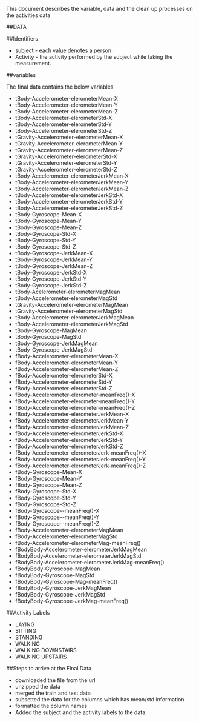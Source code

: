 
This document describes the variable, data and the clean up processes on the activities data

##DATA

##Identifiers

* subject - each value denotes a person<br>
* Activity - the activity performed by the subject while taking the measurement.

##variables

The final data contains the below variables

* tBody-Accelerometer-elerometerMean-X
* tBody-Accelerometer-elerometerMean-Y
* tBody-Accelerometer-elerometerMean-Z 
* tBody-Accelerometer-elerometerStd-X 
* tBody-Accelerometer-elerometerStd-Y 
* tBody-Accelerometer-elerometerStd-Z 
* tGravity-Accelerometer-elerometerMean-X 
* tGravity-Accelerometer-elerometerMean-Y 
* tGravity-Accelerometer-elerometerMean-Z 
* tGravity-Accelerometer-elerometerStd-X 
* tGravity-Accelerometer-elerometerStd-Y 
* tGravity-Accelerometer-elerometerStd-Z 
* tBody-Accelerometer-elerometerJerkMean-X 
* tBody-Accelerometer-elerometerJerkMean-Y 
* tBody-Accelerometer-elerometerJerkMean-Z 
* tBody-Accelerometer-elerometerJerkStd-X 
* tBody-Accelerometer-elerometerJerkStd-Y 
* tBody-Accelerometer-elerometerJerkStd-Z 
* tBody-Gyroscope-Mean-X 
* tBody-Gyroscope-Mean-Y 
* tBody-Gyroscope-Mean-Z 
* tBody-Gyroscope-Std-X 
* tBody-Gyroscope-Std-Y 
* tBody-Gyroscope-Std-Z 
* tBody-Gyroscope-JerkMean-X 
* tBody-Gyroscope-JerkMean-Y 
* tBody-Gyroscope-JerkMean-Z 
* tBody-Gyroscope-JerkStd-X 
* tBody-Gyroscope-JerkStd-Y 
* tBody-Gyroscope-JerkStd-Z 
* tBody-Acelerometer-elerometerMagMean 
* tBody-Accelerometer-elerometerMagStd 
* tGravity-Accelerometer-elerometerMagMean 
* tGravity-Accelerometer-elerometerMagStd 
* tBody-Accelerometer-elerometerJerkMagMean 
* tBody-Accelerometer-elerometerJerkMagStd 
* tBody-Gyroscope-MagMean 
* tBody-Gyroscope-MagStd 
* tBody-Gyroscope-JerkMagMean 
* tBody-Gyroscope-JerkMagStd 
* fBody-Accelerometer-elerometerMean-X 
* fBody-Accelerometer-elerometerMean-Y 
* fBody-Accelerometer-elerometerMean-Z 
* fBody-Accelerometer-elerometerStd-X 
* fBody-Accelerometer-elerometerStd-Y 
* fBody-Accelerometer-elerometerStd-Z 
* fBody-Accelerometer-elerometer-meanFreq()-X 
* fBody-Accelerometer-elerometer-meanFreq()-Y 
* fBody-Accelerometer-elerometer-meanFreq()-Z 
* fBody-Accelerometer-elerometerJerkMean-X 
* fBody-Accelerometer-elerometerJerkMean-Y 
* fBody-Accelerometer-elerometerJerkMean-Z 
* fBody-Accelerometer-elerometerJerkStd-X 
* fBody-Accelerometer-elerometerJerkStd-Y 
* fBody-Accelerometer-elerometerJerkStd-Z 
* fBody-Accelerometer-elerometerJerk-meanFreq()-X 
* fBody-Accelerometer-elerometerJerk-meanFreq()-Y 
* fBody-Accelerometer-elerometerJerk-meanFreq()-Z 
* fBody-Gyroscope-Mean-X 
* fBody-Gyroscope-Mean-Y 
* fBody-Gyroscope-Mean-Z 
* fBody-Gyroscope-Std-X 
* fBody-Gyroscope-Std-Y 
* fBody-Gyroscope-Std-Z 
* fBody-Gyroscope--meanFreq()-X 
* fBody-Gyroscope--meanFreq()-Y 
* fBody-Gyroscope--meanFreq()-Z 
* fBody-Accelerometer-elerometerMagMean 
* fBody-Accelerometer-elerometerMagStd 
* fBody-Accelerometer-elerometerMag-meanFreq() 
* fBodyBody-Accelerometer-elerometerJerkMagMean 
* fBodyBody-Accelerometer-elerometerJerkMagStd 
* fBodyBody-Accelerometer-elerometerJerkMag-meanFreq() 
* fBodyBody-Gyroscope-MagMean 
* fBodyBody-Gyroscope-MagStd 
* fBodyBody-Gyroscope-Mag-meanFreq() 
* fBodyBody-Gyroscope-JerkMagMean 
* fBodyBody-Gyroscope-JerkMagStd 
* fBodyBody-Gyroscope-JerkMag-meanFreq()

##Activity Labels
* LAYING
* SITTING
* STANDING
* WALKING
* WALKING DOWNSTAIRS
* WALKING UPSTAIRS

##Steps to arrive at the Final Data
* downloaded the file from the url
* unzipped the data
* merged the train and test data
* subsetted the data for the columns which has mean/std information
* formatted the column names
* Added the subject and the activity labels to the data.

